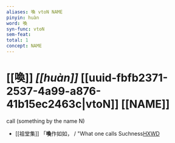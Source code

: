 ```yaml
---
aliases: 喚 vtoN NAME
pinyin: huàn
word: 喚
syn-func: vtoN
sem-feat: 
total: 1
concept: NAME 
---
```

# [[喚]] *[[huàn]]*  [[uuid-fbfb2371-2537-4a99-a876-41b15ec2463c|vtoN]] [[NAME]]
call (something by the name N)
 - [[祖堂集]] 「**喚**作如如， / "What one calls Suchness[HXWD](https://hxwd.org/textview.html?location=KR6q0002_Yan_016-4124a.9)